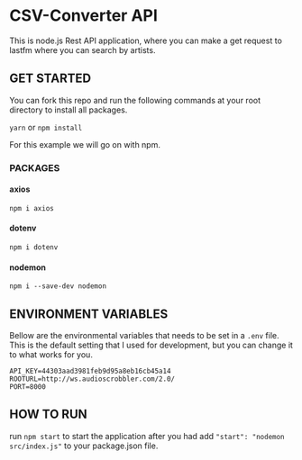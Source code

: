 # CSV-Converter API

This is node.js Rest API application, where you can make a get request to lastfm where you can search by artists.

## GET STARTED

You can fork this repo and run the following commands at your root directory to install all packages.

`yarn` or `npm install`

For this example we will go on with npm.

### PACKAGES

#### axios
`npm i axios`

#### dotenv
`npm i dotenv`

#### nodemon 
`npm i --save-dev nodemon`

## ENVIRONMENT VARIABLES
Bellow are the environmental variables that needs to be set in a `.env` file. This is the default setting that I used for development, but you can change it to what works for you.
```
API_KEY=44303aad3981feb9d95a8eb16cb45a14
ROOTURL=http://ws.audioscrobbler.com/2.0/
PORT=8000
```

## HOW TO RUN

run `npm start` to start the application after you had add `"start": "nodemon src/index.js"` to your package.json file.